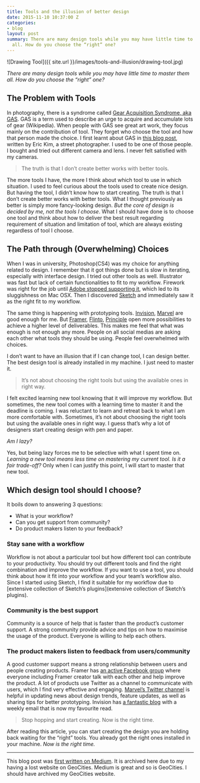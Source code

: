 ```yaml
---
title: Tools and the illusion of better design
date: 2015-11-10 10:37:00 Z
categories:
- blog
layout: post
summary: There are many design tools while you may have little time to master them
  all. How do you choose the “right” one?
---
```


![Drawing Tool]({{ site.url }}/images/tools-and-illusion/drawing-tool.jpg)

*There are many design tools while you may have little time to master them all. How do you choose the “right” one?*

## The Problem with Tools

In photography, there is a syndrome called [Gear Acquisition Syndrome, aka GAS](https://en.wikipedia.org/wiki/User:GreyCat/Gear_Acquisition_Syndrome). GAS is a term used to describe an urge to acquire and accumulate lots of gear (Wikipedia). When people with GAS see great art work, they focus mainly on the contribution of tool. They forget who choose the tool and how that person made the choice. I first learnt about GAS in [this blog post](http://erickimphotography.com/blog/2014/04/06/fk-gas-gear-acquisition-syndrome/), written by Eric Kim, a street photographer. I used to be one of those people. I bought and tried out different camera and lens. I never felt satisfied with my cameras.

>The truth is that I don’t create better works with better tools.

The more tools I have, the more I think about which tool to use in which situation. I used to feel curious about the tools used to create nice design. But having the tool, I didn’t know how to start creating. The truth is that I don’t create better works with better tools. What I thought previously as better is simply more fancy-looking design. *But the core of design is decided by me, not the tools I choose*. What I should have done is to choose one tool and think about how to deliver the best result regarding requirement of situation and limitation of tool, which are always existing regardless of tool I choose.

## The Path through (Overwhelming) Choices
When I was in university, Photoshop(CS4) was my choice for anything related to design. I remember that it got things done but is slow in iterating, especially with interface design. I tried out other tools as well. Illustrator was fast but lack of certain functionalities to fit to my workflow. Firework was right for the job until [Adobe stopped supporting it](http://blogs.adobe.com/fireworks/2013/05/the-future-of-adobe-fireworks.html), which led to its sluggishness on Mac OSX. Then I discovered [Sketch](http://www.sketchapp.com/) and immediately saw it as the right fit to my workflow.

The same thing is happening with prototyping tools. [Invision](http://www.invisionapp.com/), [Marvel](http://marvelapp.com/) are good enough for me. But [Framer](http://framerjs.com/), [Flinto](https://www.flinto.com/), [Principle](http://principleformac.com/) open more possibilities to achieve a higher level of deliverables. This makes me feel that what was enough is not enough any more. People on all social medias are asking each other what tools they should be using. People feel overwhelmed with choices.

I don’t want to have an illusion that if I can change tool, I can design better. The best design tool is already installed in my machine. I just need to master it.

> It’s not about choosing the right tools but using the available ones in right way.

I felt excited learning new tool knowing that it will improve my workflow. But sometimes, the new tool comes with a learning time to master it and the deadline is coming. I was reluctant to learn and retreat back to what I am more comfortable with. Sometimes, it’s not about choosing the right tools but using the available ones in right way. I guess that’s why a lot of designers start creating design with pen and paper.

*Am I lazy?*

Yes, but being lazy forces me to be selective with what I spent time on. *Learning a new tool means less time on mastering my current tool. Is it a fair trade-off?* Only when I can justify this point, I will start to master that new tool.

## Which design tool should I choose?

It boils down to answering 3 questions:

-  What is your workflow?
-  Can you get support from community?
-  Do product makers listen to your feedback?

### Stay sane with a workflow
Workflow is not about a particular tool but how different tool can contribute to your productivity. You should try out different tools and find the right combination and improve the workflow. If you want to use a tool, you should think about how it fit into your workflow and your team’s workflow also. Since I started using Sketch, I find it suitable for my workflow due to [extensive collection of Sketch’s plugins](extensive collection of Sketch’s plugins).

### Community is the best support
Community is a source of help that is faster than the product’s customer support. A strong community provide advice and tips on how to maximise the usage of the product. Everyone is willing to help each others.

### The product makers listen to feedback from users/community
A good customer support means a strong relationship between users and people creating products. Framer has [an active Facebook group](https://www.facebook.com/groups/framerjs/) where everyone including Framer creator talk with each other and help improve the product. A lot of products use Twitter as a channel to communicate with users, which I find very effective and engaging. [Marvel’s Twitter channel](https://twitter.com/marvelapp) is helpful in updating news about design trends, feature updates, as well as sharing tips for better prototyping. Invision has [a fantastic blog](http://blog.invisionapp.com/) with a weekly email that is now my favourite read.

> Stop hopping and start creating. Now is the right time.

After reading this article, you can start creating the design you are holding back waiting for the “right” tools. You already got the right ones installed in your machine. *Now is the right time.*

* * *

This blog post was [first written on Medium](https://medium.com/@ryanntt/tools-and-the-illusion-of-better-design-3761bf0b4836). It is archived here due to my having a lost website on GeoCities. Medium is great and so is GeoCities. I should have archived my GeoCities website. 